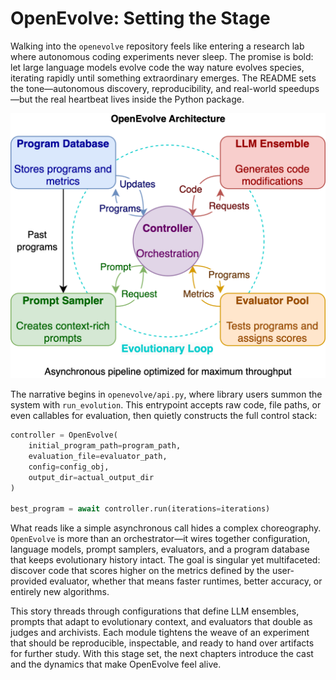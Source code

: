 # OpenEvolve: Setting the Stage

Walking into the `openevolve` repository feels like entering a research lab where autonomous coding experiments never sleep. The promise is bold: let large language models evolve code the way nature evolves species, iterating rapidly until something extraordinary emerges. The README sets the tone—autonomous discovery, reproducibility, and real-world speedups—but the real heartbeat lives inside the Python package.

![OpenEvolve architecture overview](openevolve-architecture.png)

The narrative begins in `openevolve/api.py`, where library users summon the system with `run_evolution`. This entrypoint accepts raw code, file paths, or even callables for evaluation, then quietly constructs the full control stack:

```python
controller = OpenEvolve(
    initial_program_path=program_path,
    evaluation_file=evaluator_path,
    config=config_obj,
    output_dir=actual_output_dir
)

best_program = await controller.run(iterations=iterations)
```

What reads like a simple asynchronous call hides a complex choreography. `OpenEvolve` is more than an orchestrator—it wires together configuration, language models, prompt samplers, evaluators, and a program database that keeps evolutionary history intact. The goal is singular yet multifaceted: discover code that scores higher on the metrics defined by the user-provided evaluator, whether that means faster runtimes, better accuracy, or entirely new algorithms.

This story threads through configurations that define LLM ensembles, prompts that adapt to evolutionary context, and evaluators that double as judges and archivists. Each module tightens the weave of an experiment that should be reproducible, inspectable, and ready to hand over artifacts for further study. With this stage set, the next chapters introduce the cast and the dynamics that make OpenEvolve feel alive.
